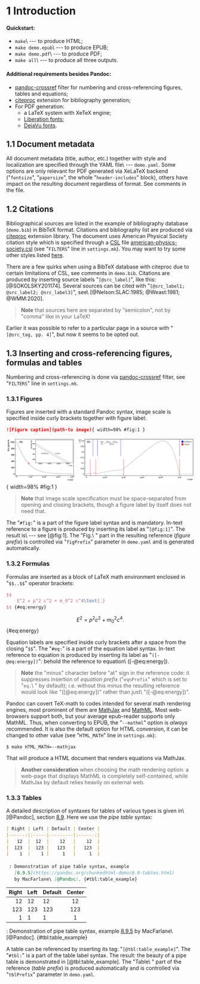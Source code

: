 # 1 Introduction

#### Quickstart:

- `make`\ --- to produce HTML;
- `make demo.epub`\ --- to produce EPUB;
- `make demo.pdf`\ --- to produce PDF;
- `make all`\ --- to produce all three outputs.

#### Additional requirements besides Pandoc:

- [pandoc-crossref](https://github.com/lierdakil/pandoc-crossref) filter for numbering and cross-referencing figures, tables and equations;
- [citeproc](https://github.com/jgm/citeproc) extension for bibliography generation;
- For PDF generation:
  - a LaTeX system with XeTeX engine;
  - [Liberation fonts](https://github.com/liberationfonts/liberation-fonts/);
  - [DejaVu fonts](https://dejavu-fonts.github.io/).

## 1.1 Document metadata

All document metadata (title, author, etc.) together with style and localization are specified through the YAML file\ --- `demo.yaml`. Some options are only relevant for PDF generated via XeLaTeX backend ("`fontsize`", "`papersize`", the whole "`header-includes`" block), others have impact on the resulting document regardless of format. See comments in the file.

## 1.2 Citations

Bibliographical sources are listed in the example of bibliography database (`demo.bib`) in BibTeX format. Citations and bibliography list are produced via [citeproc](https://github.com/jgm/citeproc) extension library. The document uses American Physical Society citation style which is specified through a [CSL](https://docs.citationstyles.org/) file [american-physics-society.csl](https://www.zotero.org/styles/american-physics-society) (see "`FILTERS`" line in `settings.mk`). You may want to try some other styles listed [here](https://www.zotero.org/styles).

There are a few quirks when using a BibTeX database with citeproc due to certain limitations of CSL, see comments in `demo.bib`. Citations are produced by inserting source labels "`[@src_label]`", like this: [@SOKOLSKY201174]. Several sources can be cited with "`[@src_label1; @src_label2; @src_label3]`", see\ [@Nelson:SLAC:1985; @Weast:1981; @WMM:2020].

> **Note** that sources here are separated by "semicolon", not by "comma" like in your LaTeX!

Earlier it was possible to refer to a particular page in a source with "`[@src_tag, pp. 4]`", but now it seems to be opted out.

## 1.3 Inserting and cross-referencing figures, formulas and tables

Numbering and cross-referencing is done via [pandoc-crossref](https://github.com/lierdakil/pandoc-crossref) filter, see "`FILTERS`" line in `settings.mk`.

### 1.3.1 Figures

Figures are inserted with a standard Pandoc syntax, image scale is specified inside curly brackets together with figure label:

```markdown
![Figure caption](path-to image){ width=98% #fig:1 }
```

![(a)\ The dependency of atmospheric depth $x(h)$ according to functions by Linsley and Keilhauer. (b)\ Relative difference in atmospheric heights between Linsley and Keilhauer parametrizatons. Red (Linsley) and blue (Keilhauer) lines represent borders of atmospheric layers in two models. Fig.\ 1 from paper [@Togini:NuINT12].](images/Keilhauer-Linsley.png){ width=98% #fig:1 }

> **Note** that image scale specification must be space-separated from opening and closing brackets, though a figure label by itself does not need that.

The "`#fig:`" is a part of the figure label syntax and is mandatory. In-text reference to a figure is produced by inserting its label as "`[@fig:1]`". The result is\ --- see [@fig:1]. The "Fig.\ " part in the resulting reference (_figure prefix_) is controlled via "`figPrefix`" parameter in `demo.yaml` and is generated automatically.

### 1.3.2 Formulas

Formulas are inserted as a block of LaTeX math environment enclosed in "`$$..$$`" operator brackets:

```tex
$$
    E^2 = p^2 c^2 + m_0^2 c^4\text{.}
$$ {#eq:energy}
```

$$
    E^2 = p^2 c^2 + m_0^2 c^4\text{.}
$$ {#eq:energy}

Equation labels are specified inside curly brackets after a space from the closing "`$$`". The "`#eq:`" is a part of the equation label syntax. In-text reference to equation is produced by inserting its label as "`([-@eq:energy])`": behold the reference to equation\ ([-@eq:energy]).

> **Note** the "minus" character before "at" sign in the reference code: it suppresses insertion of _equation prefix_ ("`eqnPrefix`" which is set to "`eq.`\ " by default); i.e. without this minus the resulting reference would look like "([@eq:energy])" rather than just\ "([-@eq:energy])".

Pandoc can covert TeX-math to codes intended for several math rendering engines, most prominent of them are [MathJax](https://www.mathjax.org/) and [MathML](https://www.w3.org/TR/MathML/). Most web-browsers support both, but your average epub-reader supports only MathML. Thus, when converting to EPUB, the "`--mathml`" option is _always_ recommended. It is also the default option for HTML conversion, it can be changed to other value (see "`HTML_MATH`" line in `settings.mk`):

```console
$ make HTML_MATH=--mathjax
```

That will produce a HTML document that renders equations via MathJax.

> **Another consideration** when choosing the math rendering option: a web-page that displays MathML is completely self-contained, while MathJax by default relies heavily on external web.

### 1.3.3 Tables

A detailed description of syntaxes for tables of various types is given in\ [@Pandoc], section [8.9](https://pandoc.org/chunkedhtml-demo/8.9-tables.html). Here we use the _pipe table_ syntax:

~~~ {.md .numberLines}
| Right | Left | Default | Center |
|------:|:-----|---------|:------:|
|   12  |  12  |    12   |    12  |
|  123  |  123 |   123   |   123  |
|    1  |    1 |     1   |     1  |

 : Demonstration of pipe table syntax, example
   [8.9.5](https://pandoc.org/chunkedhtml-demo/8.9-tables.html)
   by MacFarlane\ [@Pandoc]. {#tbl:table_example}
~~~

| Right | Left | Default | Center |
|------:|:-----|---------|:------:|
|   12  |  12  |    12   |    12  |
|  123  |  123 |   123   |   123  |
|    1  |    1 |     1   |     1  |

 : Demonstration of pipe table syntax, example
   [8.9.5](https://pandoc.org/chunkedhtml-demo/8.9-tables.html)
   by MacFarlane\ [@Pandoc].
   {#tbl:table_example}

A table can be referenced by inserting its tag: "`[@tbl:table_example]`". The "`#tbl:`" is a part of the table label syntax. The result: the beauty of a pipe table is demonstrated in [@tbl:table_example]. The "Table\ " part of the reference (_table prefix_) is produced automatically and is controlled via "`tblPrefix`" parameter in `demo.yaml`.
